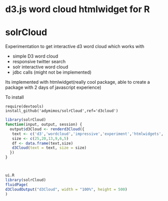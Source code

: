 # d3.js word cloud htmlwidget for R

# solrCloud

Experimentation to get interactive d3 word cloud which works with

   - simple D3 word cloud
   - responsive twitter search
   - solr interactive word cloud
   - jdbc calls (might not be implemented)

Its implemented with htmlwidget(really cool package, able to create a package with 2 days of javascript experience)

To install
```
require(devtools)
install_github('adymimos/solrCloud',ref='d3cloud')
```

```server.R
library(solrCloud)
function(input, output, session) {
  output$d3Cloud <- renderd3Cloud({
   text <- c('d3','wordcloud','impressive','experiment','htmlwidgets','myfirstwidget')
   size <- c(25,20,13,9,6,5)
   df <- data.frame(text,size)
   d3Cloud(text = text, size = size)
  })
}



ui.R
library(solrCloud)
fluidPage(
d3CloudOutput("d3Cloud", width = "100%", height = 500)
)
```